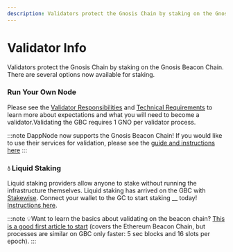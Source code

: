 ```yaml
---
description: Validators protect the Gnosis Chain by staking on the Gnosis Beacon Chain.
---
```


# Validator Info

Validators protect the Gnosis Chain by staking on the Gnosis Beacon Chain. There are several options now available for staking.

### Run Your Own Node

Please see the [Validator Responsibilities](/validators/get-started/responsibilities) and [Technical Requirements](/validators/get-started/technical-requirements) to learn more about expectations and what you will need to become a validator.Validating the GBC requires 1 GNO per validator process.

:::note
DappNode now supports the Gnosis Beacon Chain! If you would like to use their services for validation, please see the [guide and instructions here](https://forum.dappnode.io/t/how-to-setup-a-gnosis-beacon-chain-gbc-validator-on-dappnode/1351)
:::

### 💧 Liquid Staking

Liquid staking providers allow anyone to stake without running the infrastructure themselves. Liquid staking has arrived on the GBC with [Stakewise](https://app.stakewise.io). Connect your wallet to the GC to start staking __ today! [Instructions here](https://stakewise.medium.com/stakewise-liquid-staking-now-on-gnosis-beacon-chain-b732d81480b9).

:::note
:bulb:Want to learn the basics about validating on the beacon chain? [This is a good first article to start](https://medium.com/alethio/ethereum-2-a-validators-journey-through-the-beacon-chain-843f70aaab2e) (covers the Ethereum Beacon Chain, but processes are similar on GBC only faster: 5 sec blocks and 16 slots per epoch).
:::